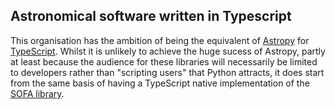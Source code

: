 ## Astronomical software written in Typescript

This organisation has the ambition of being the equivalent of [Astropy](https://www.astropy.org) for [TypeScript](https://www.typescriptlang.org). Whilst it is unlikely to 
achieve the huge sucess of Astropy, partly at least because the audience for these libraries will necessarily be limited to developers rather than "scripting users" that Python attracts, it does start from the same basis of having a TypeScript native implementation of the [SOFA library](http://www.iausofa.org).
